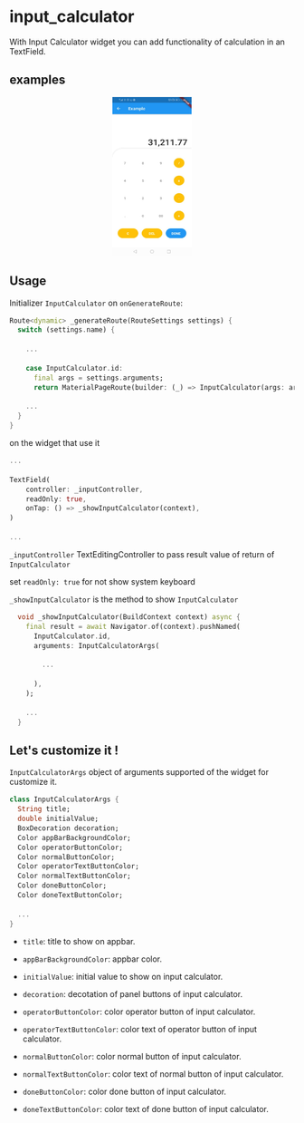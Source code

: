 # input_calculator

With Input Calculator widget you can add functionality of calculation in an TextField.

## examples

<p align="center">
<img src="https://raw.githubusercontent.com/Gperez88/input_calculator/master/images/screen_shot.png" width="140" height="280" hspace="20"/>
</p>

## Usage

Initializer `InputCalculator` on `onGenerateRoute`:

```dart
Route<dynamic> _generateRoute(RouteSettings settings) {
  switch (settings.name) {

    ...

    case InputCalculator.id:
      final args = settings.arguments;
      return MaterialPageRoute(builder: (_) => InputCalculator(args: args));

    ...
  }
}
```

on the widget that use it

```dart
...

TextField(
    controller: _inputController,
    readOnly: true,
    onTap: () => _showInputCalculator(context),
)

...
```

`_inputController` TextEditingController to pass result value of return of `InputCalculator`

set `readOnly: true` for not show system keyboard

`_showInputCalculator` is the method to show `InputCalculator`

```dart
  void _showInputCalculator(BuildContext context) async {
    final result = await Navigator.of(context).pushNamed(
      InputCalculator.id,
      arguments: InputCalculatorArgs(

        ...

      ),
    );

    ...
  }
```


## Let's customize it !

`InputCalculatorArgs` object of arguments supported of the widget for customize it.

```dart
class InputCalculatorArgs {
  String title;
  double initialValue;
  BoxDecoration decoration;
  Color appBarBackgroundColor;
  Color operatorButtonColor;
  Color normalButtonColor;
  Color operatorTextButtonColor;
  Color normalTextButtonColor;
  Color doneButtonColor;
  Color doneTextButtonColor;

  ...
}
```

- `title`: title to show on appbar.
  
- `appBarBackgroundColor`: appbar color.

- `initialValue`: initial value to show on input calculator.

- `decoration`: decotation of panel buttons of input calculator.
  
- `operatorButtonColor`: color operator button of input calculator.
  
- `operatorTextButtonColor`: color text of operator button of input calculator.

- `normalButtonColor`: color normal button of input calculator.
  
- `normalTextButtonColor`: color text of normal button of input calculator.

- `doneButtonColor`: color done button of input calculator.
  
- `doneTextButtonColor`: color text of done button of input calculator.

